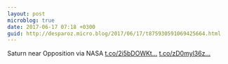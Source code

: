 ```yaml
---
layout: post
microblog: true
date: 2017-06-17 07:18 +0300
guid: http://desparoz.micro.blog/2017/06/17/t875930591069425664.html
---
```

Saturn near Opposition via NASA [t.co/2i5bDOWKt...](https://t.co/2i5bDOWKtO) [t.co/zD0myl36z...](https://t.co/zD0myl36z3)

